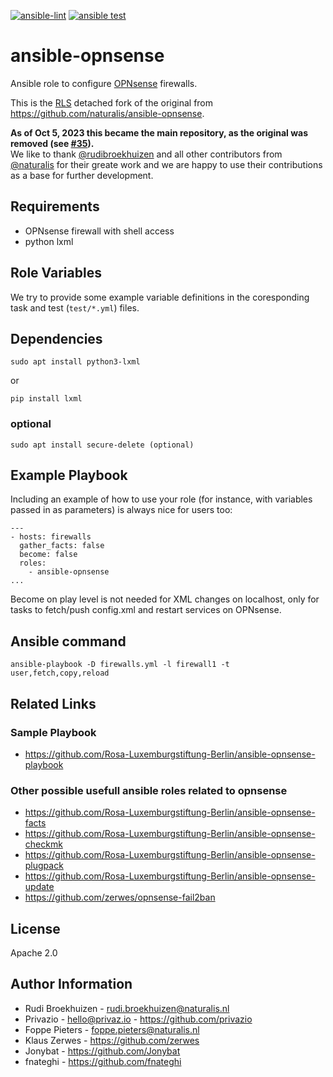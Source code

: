 [![ansible-lint](https://github.com/Rosa-Luxemburgstiftung-Berlin/ansible-opnsense/actions/workflows/lint.yml/badge.svg)](https://github.com/Rosa-Luxemburgstiftung-Berlin/ansible-opnsense/actions/workflows/lint.yml)
[![ansible test](https://github.com/Rosa-Luxemburgstiftung-Berlin/ansible-opnsense/actions/workflows/test.yml/badge.svg)](https://github.com/Rosa-Luxemburgstiftung-Berlin/ansible-opnsense/actions/workflows/test.yml)

# ansible-opnsense

Ansible role to configure [OPNsense](https://opnsense.org/) firewalls.

This is the [RLS](https://github.com/Rosa-Luxemburgstiftung-Berlin) detached fork of the original from https://github.com/naturalis/ansible-opnsense.

**As of Oct 5, 2023 this became the main repository, as the original was removed (see [#35](https://github.com/Rosa-Luxemburgstiftung-Berlin/ansible-opnsense/issues/35)).**  
We like to thank [@rudibroekhuizen](https://github.com/rudibroekhuizen) and all other contributors from [@naturalis](https://github.com/naturalis) for their greate work and we are happy to use their contributions as a base for further development.

## Requirements

* OPNsense firewall with shell access
* python lxml

## Role Variables

We try to provide some example variable definitions in the coresponding task and test (`test/*.yml`) files.


## Dependencies

    sudo apt install python3-lxml

or

    pip install lxml


### optional

    sudo apt install secure-delete (optional)
    
## Example Playbook

Including an example of how to use your role (for instance, with variables passed in as parameters) is always nice for users too:

    ---
    - hosts: firewalls
      gather_facts: false
      become: false
      roles:
        - ansible-opnsense
    ...

Become on play level is not needed for XML changes on localhost, only for tasks to fetch/push config.xml and restart services on OPNsense.

## Ansible command

    ansible-playbook -D firewalls.yml -l firewall1 -t user,fetch,copy,reload


## Related Links

### Sample Playbook

  * https://github.com/Rosa-Luxemburgstiftung-Berlin/ansible-opnsense-playbook

### Other possible usefull ansible roles related to opnsense

  * https://github.com/Rosa-Luxemburgstiftung-Berlin/ansible-opnsense-facts
  * https://github.com/Rosa-Luxemburgstiftung-Berlin/ansible-opnsense-checkmk
  * https://github.com/Rosa-Luxemburgstiftung-Berlin/ansible-opnsense-plugpack
  * https://github.com/Rosa-Luxemburgstiftung-Berlin/ansible-opnsense-update
  * https://github.com/zerwes/opnsense-fail2ban


## License

Apache 2.0

## Author Information

  * Rudi Broekhuizen - rudi.broekhuizen@naturalis.nl
  * Privazio - hello@privaz.io - https://github.com/privazio
  * Foppe Pieters - foppe.pieters@naturalis.nl
  * Klaus Zerwes - https://github.com/zerwes
  * Jonybat - https://github.com/Jonybat
  * fnateghi - https://github.com/fnateghi

